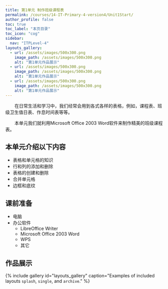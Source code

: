 ```yaml
---
title: 第1单元 制作班级课程表
permalink: /courses/14-IT-Primary-4-version4/Unit1Start/
author_profile: false
toc: true
toc_label: "本页目录"
toc_icon: "cog"
sidebar:
  nav: "ITPLevel-4"
layouts_gallery:
  - url: /assets/images/500x300.png
    image_path: /assets/images/500x300.png
    alt: "第1单元作品展示"
  - url: /assets/images/500x300.png
    image_path: /assets/images/500x300.png
    alt: "第1单元作品展示"
  - url: /assets/images/500x300.png
    image_path: /assets/images/500x300.png
    alt: "第1单元作品展示"
---
```


`    `在日常生活和学习中，我们经常会用到各式各样的表格，例如，课程表、班级卫生值日表、作息时间表等等。

`    `本单元我们就利用Microsoft Office 2003 Word软件来制作精美的班级课程表。
## 本单元介绍以下内容
- 表格和单元格的知识
- 行和列的添加和删除
- 表格的创建和删除
- 合并单元格
- 边框和底纹

## 课前准备
- 电脑
- 办公软件
  - LibreOffice Writer
  - Microsoft Office 2003 Word
  - WPS
  - 其它
  
## 作品展示
{% include gallery id="layouts_gallery" caption="Examples of included layouts `splash`, `single`, and `archive`." %}
